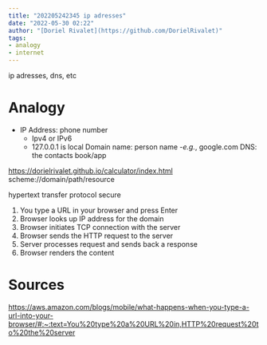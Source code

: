 ```yaml
---
title: "202205242345 ip adresses"
date: "2022-05-30 02:22"
author: "[Doriel Rivalet](https://github.com/DorielRivalet)"
tags:
- analogy
- internet
---
```



ip adresses, dns, etc

# Analogy
- IP Address: phone number
	- Ipv4 or IPv6
	- 127.0.0.1 is local
Domain name: person name
	-*e.g.*, google.com
DNS: the contacts book/app


https://dorielrivalet.github.io/calculator/index.html
scheme://domain/path/resource

hypertext transfer protocol secure 

1.  You type a URL in your browser and press Enter
2.  Browser looks up IP address for the domain
3.  Browser initiates TCP connection with the server
4.  Browser sends the HTTP request to the server
5.  Server processes request and sends back a response
6.  Browser renders the content


# Sources

https://aws.amazon.com/blogs/mobile/what-happens-when-you-type-a-url-into-your-browser/#:~:text=You%20type%20a%20URL%20in,HTTP%20request%20to%20the%20server